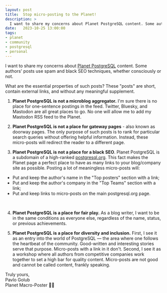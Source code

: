 ```yaml
---
layout: post
title:  Stop micro-posting to the Planet!
description: >
  I want to share my concerns about Planet PostgreSQL content. Some authors' posts use spam and black SEO techniques, whether consciously or not.
date:   2023-10-25 13:00:00
tags: 
- planet
- community
- postgresql
- personal
---
```

 
I want to share my concerns about [Planet PostgreSQL](https://planet.postgresql.org/) content. Some authors' posts use spam and black SEO techniques, whether consciously or not.
 
What are the essential properties of such posts? These "posts" are short, contain external links, and without any meaningful supplement.
 
1. **Planet PostgreSQL is not a microblog aggregator.** I'm sure there is no place for one-sentence postings in the feed. Twitter, Bluesky, and Mastodon are all great places to go. No one will allow me to add my Mastodon RSS feed to the Planet.
 
2. **Planet PostgreSQL is not a place for gateway pages** - also known as doorway pages. The only purpose of such posts is to rank for particular search queries without offering helpful information. Instead, these micro-posts will redirect the reader to a different page.
 
3. **Planet PostgreSQL is not a place for a black SEO**. Planet PostgreSQL is a subdomain of a high-ranked [postgresql.org](https://www.postgresql.org/). This fact makes the Planet page a perfect place to have as many links to your blog/company site as possible. Posting a lot of meaningless micro-posts will:
- Put and keep the author's name in the "Top posters" section with a link;
- Put and keep the author's company in the "Top Teams" section with a link;
- Put and keep links to micro-posts on the main postgresql.org page. 
<br>

4. **Planet PostgreSQL is a place for fair play.** As a blog writer, I want to be in the same conditions as everyone else, regardless of the name, status, or previous achievements.
 
5. **Planet PostgreSQL is a place for diversity and inclusion.** First, I see it as an entry into the world of PostgreSQL — the area where one follows the heartbeat of the community. Good-written and interesting stories serve that purpose. Micro-posts with a link in it don't. Second, I see it as a workshop where all authors from competitive companies work together to set a high bar for quality content. Micro-posts are not good and cannot be called content, frankly speaking.
 
 
Truly yours,  
Pavlo Golub  
Planet Macro-Poster 💙💛